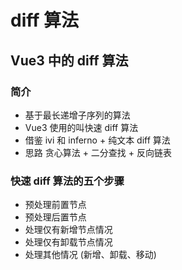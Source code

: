 # diff 算法

## Vue3 中的 diff 算法

### 简介

- 基于最长递增子序列的算法
- Vue3 使用的叫快速 diff 算法
- 借鉴 ivi 和 inferno + 纯文本 diff 算法
- 思路 贪心算法 + 二分查找 + 反向链表

### 快速 diff 算法的五个步骤

- 预处理前置节点
- 预处理后置节点
- 处理仅有新增节点情况
- 处理仅有卸载节点情况
- 处理其他情况 (新增、卸载、移动)

